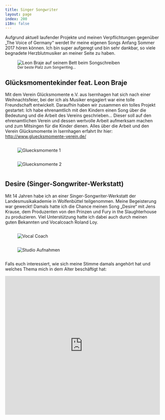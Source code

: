 ```yaml
---
title: Singer Songwriter
layout: page
index: 200
i18n: false
---
```


Aufgrund aktuell laufender Projekte und meinen Verpflichtungen gegenüber „The Voice of Germany“ werdet Ihr meine eigenen Songs Anfang Sommer 2017 hören können. Ich bin super aufgeregt und bin sehr dankbar, so viele begnadete Herzblutmusiker an meiner Seite zu haben. 

<figure>
	<img src="{{ site.baseurl }}/img/singer-songwriter/composing.jpg" alt="Leon Braje auf seinem Bett beim Songschreiben" />
	<figcaption>
		<small>Der beste Platz zum Songwriting…</small>
	</figcaption>
</figure>


## Glücksmomentekinder feat. Leon Braje


Mit dem Verein Glücksmomente e.V. aus Isernhagen hat sich nach einer Weihnachtsfeier, bei der ich als Musiker engagiert war eine tolle Freundschaft entwickelt. Daraufhin haben wir zusammen ein tolles Projekt gestartet: Ich habe ehrenamtlich mit den Kindern einen Song über die Bedeutung und die Arbeit des Vereins geschrieben... 
Dieser soll auf den ehrenamtlichen Verein und dessen wertvolle Arbeit aufmerksam machen und zum Mitsingen für die Kinder dienen. 
Alles über die Arbeit und den Verein Glücksmomente in Isernhagen erfahrt Ihr hier: http://www.gluecksmomente-verein.de/

<div class="row">
	<div class="small-12 medium-6 columns">
		<figure>
			<img src="{{ site.baseurl }}/img/singer-songwriter/Gluecksmomente_Cover.JPG" alt="Gluecksmomente 1" />
		</figure>
	</div>
	<div class="small-12 medium-6 columns">
		<figure>
			<img src="{{ site.baseurl }}/img/singer-songwriter/Gluecksmomente_Snapshot.JPG" alt="Gluecksmomente 2" />
		</figure>
	</div>
</div>

## Desire (Singer-Songwriter-Werkstatt)

Mit 14 Jahren habe ich an einer Singer-Songwriter-Werkstatt der Landesmusikakademie in Wolfenbüttel teilgenommen. Meine Begeisterung war geweckt! Damals hatte ich die Chance meinen Song „Desire“ mit Jens Krause, dem Produzenten von den Prinzen und Fury in the Slaughterhouse zu produzieren. Viel Unterstützung hatte ich dabei auch durch meinen guten Bekannten und Vocalcoach Roland Loy. 

<div class="row">
	<div class="small-12 medium-6 columns">
		<figure>
			<img src="{{ site.baseurl }}/img/singer-songwriter/vocal-coach.jpg" alt="Vocal Coach" />
		</figure>
	</div>
	<div class="small-12 medium-6 columns">
		<figure>
			<img src="{{ site.baseurl }}/img/singer-songwriter/studio.jpg" alt="Studio Aufnahmen" />
		</figure>
	</div>
</div>

Falls euch interessiert, wie sich meine Stimme damals angehört hat und welches Thema mich in dem Alter beschäftigt hat:
<div class="flex-video widescreen">
	<iframe width="100%" height="450" scrolling="no" frameborder="no" src="https://w.soundcloud.com/player/?url=https%3A//api.soundcloud.com/tracks/289155735&amp;auto_play=false&amp;hide_related=false&amp;show_comments=true&amp;show_user=true&amp;show_reposts=false&amp;visual=true"></iframe>
</div>

